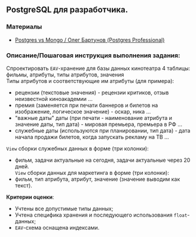## PostgreSQL для разработчика.

### Материалы
- [Postgres vs Mongo / Олег Бартунов (Postgres Professional)](https://www.youtube.com/watch?v=SNzOZKvFZ68)

### Описание/Пошаговая инструкция выполнения задания:
Спроектировать `EAV`-хранение для базы данных кинотеатра 4 таблицы: фильмы, атрибуты, типы атрибутов, значения  
Типы атрибутов и соответствующие им атрибуты (для примера):
- рецензии (текстовые значения) - рецензии критиков, отзыв неизвестной киноакадемии ...
- премия (заменяется при печати баннеров и билетов на изображение, логическое значение) - оскар, ника ...
- "важные даты" даты (при печати - наименование атрибута и значение даты, тип дата) - мировая премьера, премьера в РФ ...
- служебные даты (используются при планировании, тип дата) - дата начала продажи билетов, когда запускать рекламу на ТВ ...

`View` сборки служебных данных в форме (три колонки):
- фильм, задачи актуальные на сегодня, задачи актуальные через 20 дней.  
`View` сборки данных для маркетинга в форме (три колонки):
- фильм, тип атрибута, атрибут, значение (значение выводим как текст).

**Критерии оценки**:
- Учтены все допустимые типы данных;
- Учтена специфика хранения и последующего использования `float`-данных;
- `EAV`-схема оснащена индексами.
